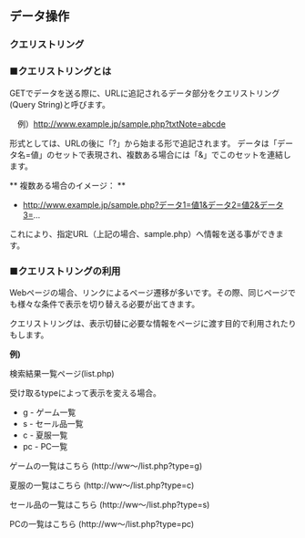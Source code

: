 ## データ操作
### クエリストリング

### ■クエリストリングとは

GETでデータを送る際に、URLに追記されるデータ部分をクエリストリング(Query String)と呼びます。

　例）http://www.example.jp/sample.php?txtNote=abcde

形式としては、URLの後に「?」から始まる形で追記されます。
データは「データ名=値」のセットで表現され、複数ある場合には「&」でこのセットを連結します。

** 複数ある場合のイメージ： **

  * http://www.example.jp/sample.php?データ1=値1&データ2=値2&データ3=...

これにより、指定URL（上記の場合、sample.php）へ情報を送る事ができます。

### ■クエリストリングの利用

Webページの場合、リンクによるページ遷移が多いです。その際、同じページでも様々な条件で表示を切り替える必要が出てきます。

クエリストリングは、表示切替に必要な情報をページに渡す目的で利用されたりもします。

**例)**

検索結果一覧ページ(list.php)

受け取るtypeによって表示を変える場合。

* g - ゲーム一覧
* s - セール品一覧
* c - 夏服一覧
* pc - PC一覧


ゲームの一覧はこちら
(http://ww～/list.php?type=g)

夏服の一覧はこちら
(http://ww～/list.php?type=c)

セール品の一覧はこちら
(http://ww～/list.php?type=s)

PCの一覧はこちら
(http://ww～/list.php?type=pc)
